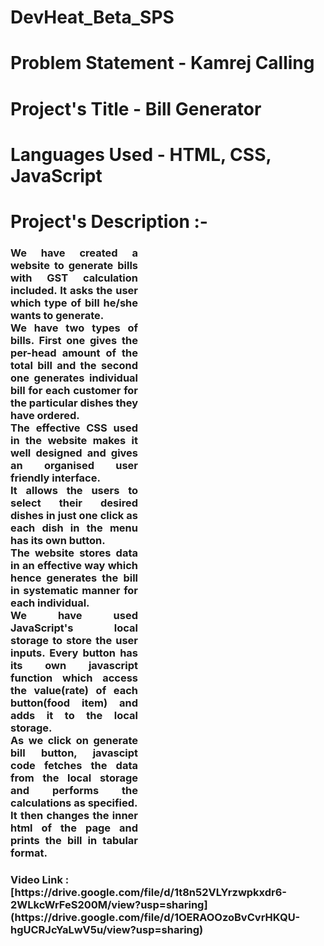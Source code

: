 # DevHeat_Beta_SPS

          
   <h1> <span class="tit">Problem Statement -</span>  <span class="val">Kamrej Calling</span> </h1>
   <h1>  <span class="tit">Project's Title -</span>  <span class="val">Bill Generator</span> </h1>
   <h1> <span class="tit">Languages Used -</span> <span class="val">HTML, CSS, JavaScript</span> </h1>
   <h1>  <span class="tit">Project's Description :-</span>  </h1><h3 class="val"><div style="margin-right: 300px;"><p style="text-align: justify;">We have created a website to generate bills with GST calculation included. It asks the user which type of bill he/she wants to generate.<br>
        We have two types of bills. First one gives the per-head amount of the total bill and the second one generates individual bill for each customer for the particular dishes they have ordered.<br>
        The effective CSS used in the website makes it well designed and gives an organised user friendly interface.<br>
        It allows the users to select their desired dishes in just one click as each dish in the menu has its own button.<br>
        The website stores data in an effective way which hence generates the bill in systematic manner for each individual.<br>
        We have used JavaScript's local storage to store the user inputs. Every button has its own javascript function which access the value(rate) of each button(food item) and adds it to the local storage.<br>
        As we click on generate bill button, javascipt code fetches the data from the local storage and performs the calculations as specified.<br>
        It then changes the inner html of the page and prints the bill in tabular format.</p></div></h3>
  
  </div>
  
  <h3>Video Link : [https://drive.google.com/file/d/1t8n52VLYrzwpkxdr6-2WLkcWrFeS200M/view?usp=sharing](https://drive.google.com/file/d/1OERAOOzoBvCvrHKQU-hgUCRJcYaLwV5u/view?usp=sharing)</h3>
    

    

                  


